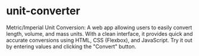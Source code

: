 # unit-converter
 Metric/Imperial Unit Conversion: A web app allowing users to easily convert length, volume, and mass units. With a clean interface, it provides quick and accurate conversions using HTML, CSS (Flexbox), and JavaScript. Try it out by entering values and clicking the "Convert" button.
